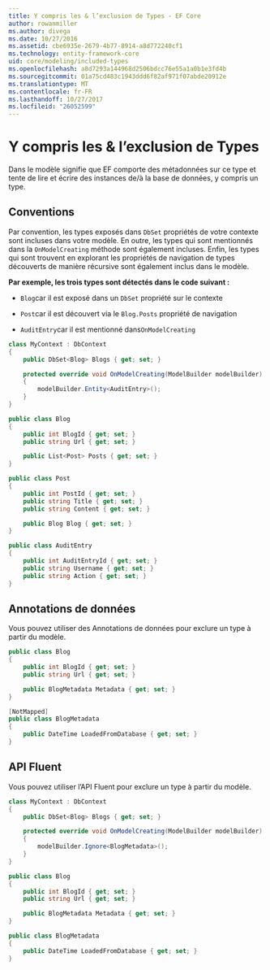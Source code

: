 ```yaml
---
title: Y compris les & l’exclusion de Types - EF Core
author: rowanmiller
ms.author: divega
ms.date: 10/27/2016
ms.assetid: cbe6935e-2679-4b77-8914-a8d772240cf1
ms.technology: entity-framework-core
uid: core/modeling/included-types
ms.openlocfilehash: a8d7293a144968d2506bdcc76e55a1a0b1e3fd4b
ms.sourcegitcommit: 01a75cd483c1943ddd6f82af971f07abde20912e
ms.translationtype: MT
ms.contentlocale: fr-FR
ms.lasthandoff: 10/27/2017
ms.locfileid: "26052599"
---
```

# <a name="including--excluding-types"></a>Y compris les & l’exclusion de Types

Dans le modèle signifie que EF comporte des métadonnées sur ce type et tente de lire et écrire des instances de/à la base de données, y compris un type.

## <a name="conventions"></a>Conventions

Par convention, les types exposés dans `DbSet` propriétés de votre contexte sont incluses dans votre modèle. En outre, les types qui sont mentionnés dans la `OnModelCreating` méthode sont également incluses. Enfin, les types qui sont trouvent en explorant les propriétés de navigation de types découverts de manière récursive sont également inclus dans le modèle.

**Par exemple, les trois types sont détectés dans le code suivant :**

* `Blog`car il est exposé dans un `DbSet` propriété sur le contexte

* `Post`car il est découvert via le `Blog.Posts` propriété de navigation

* `AuditEntry`car il est mentionné dans`OnModelCreating`

<!-- [!code-csharp[Main](samples/core/Modeling/Conventions/Samples/IncludedTypes.cs?highlight=3,7,16)] -->
``` csharp
class MyContext : DbContext
{
    public DbSet<Blog> Blogs { get; set; }

    protected override void OnModelCreating(ModelBuilder modelBuilder)
    {
        modelBuilder.Entity<AuditEntry>();
    }
}

public class Blog
{
    public int BlogId { get; set; }
    public string Url { get; set; }

    public List<Post> Posts { get; set; }
}

public class Post
{
    public int PostId { get; set; }
    public string Title { get; set; }
    public string Content { get; set; }

    public Blog Blog { get; set; }
}

public class AuditEntry
{
    public int AuditEntryId { get; set; }
    public string Username { get; set; }
    public string Action { get; set; }
}
```

## <a name="data-annotations"></a>Annotations de données

Vous pouvez utiliser des Annotations de données pour exclure un type à partir du modèle.

<!-- [!code-csharp[Main](samples/core/Modeling/DataAnnotations/Samples/IgnoreType.cs?highlight=9)] -->
``` csharp
public class Blog
{
    public int BlogId { get; set; }
    public string Url { get; set; }

    public BlogMetadata Metadata { get; set; }
}

[NotMapped]
public class BlogMetadata
{
    public DateTime LoadedFromDatabase { get; set; }
}
```

## <a name="fluent-api"></a>API Fluent

Vous pouvez utiliser l’API Fluent pour exclure un type à partir du modèle.

<!-- [!code-csharp[Main](samples/core/Modeling/FluentAPI/Samples/IgnoreType.cs?highlight=7)] -->
``` csharp
class MyContext : DbContext
{
    public DbSet<Blog> Blogs { get; set; }

    protected override void OnModelCreating(ModelBuilder modelBuilder)
    {
        modelBuilder.Ignore<BlogMetadata>();
    }
}

public class Blog
{
    public int BlogId { get; set; }
    public string Url { get; set; }

    public BlogMetadata Metadata { get; set; }
}

public class BlogMetadata
{
    public DateTime LoadedFromDatabase { get; set; }
}
```

